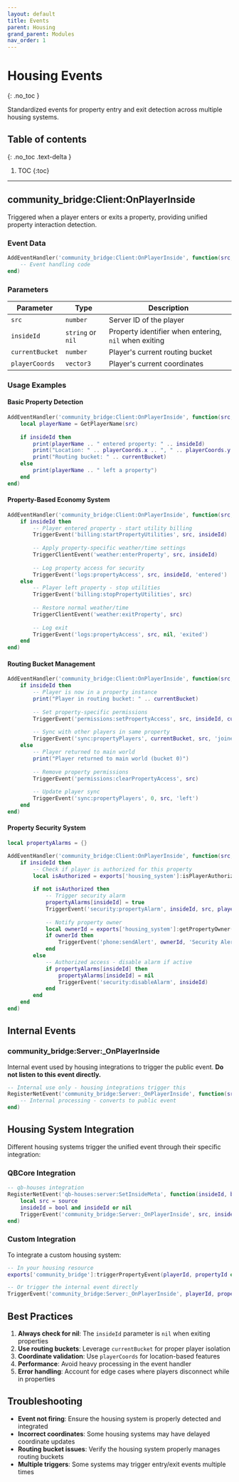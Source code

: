 ```yaml
---
layout: default
title: Events
parent: Housing
grand_parent: Modules
nav_order: 1
---
```


# Housing Events
{: .no_toc }

Standardized events for property entry and exit detection across multiple housing systems.

## Table of contents
{: .no_toc .text-delta }

1. TOC
{:toc}

---

## community_bridge:Client:OnPlayerInside

Triggered when a player enters or exits a property, providing unified property interaction detection.

### Event Data

```lua
AddEventHandler('community_bridge:Client:OnPlayerInside', function(src, insideId, currentBucket, playerCoords)
    -- Event handling code
end)
```

### Parameters

| Parameter | Type | Description |
|-----------|------|-------------|
| `src` | `number` | Server ID of the player |
| `insideId` | `string` or `nil` | Property identifier when entering, `nil` when exiting |
| `currentBucket` | `number` | Player's current routing bucket |
| `playerCoords` | `vector3` | Player's current coordinates |

### Usage Examples

#### Basic Property Detection

```lua
AddEventHandler('community_bridge:Client:OnPlayerInside', function(src, insideId, currentBucket, playerCoords)
    local playerName = GetPlayerName(src)
    
    if insideId then
        print(playerName .. " entered property: " .. insideId)
        print("Location: " .. playerCoords.x .. ", " .. playerCoords.y .. ", " .. playerCoords.z)
        print("Routing bucket: " .. currentBucket)
    else
        print(playerName .. " left a property")
    end
end)
```

#### Property-Based Economy System

```lua
AddEventHandler('community_bridge:Client:OnPlayerInside', function(src, insideId, currentBucket, playerCoords)
    if insideId then
        -- Player entered property - start utility billing
        TriggerEvent('billing:startPropertyUtilities', src, insideId)
        
        -- Apply property-specific weather/time settings
        TriggerClientEvent('weather:enterProperty', src, insideId)
        
        -- Log property access for security
        TriggerEvent('logs:propertyAccess', src, insideId, 'entered')
    else
        -- Player left property - stop utilities
        TriggerEvent('billing:stopPropertyUtilities', src)
        
        -- Restore normal weather/time
        TriggerClientEvent('weather:exitProperty', src)
        
        -- Log exit
        TriggerEvent('logs:propertyAccess', src, nil, 'exited')
    end
end)
```

#### Routing Bucket Management

```lua
AddEventHandler('community_bridge:Client:OnPlayerInside', function(src, insideId, currentBucket, playerCoords)
    if insideId then
        -- Player is now in a property instance
        print("Player in routing bucket: " .. currentBucket)
        
        -- Set property-specific permissions
        TriggerEvent('permissions:setPropertyAccess', src, insideId, currentBucket)
        
        -- Sync with other players in same property
        TriggerEvent('sync:propertyPlayers', currentBucket, src, 'joined')
    else
        -- Player returned to main world
        print("Player returned to main world (bucket 0)")
        
        -- Remove property permissions
        TriggerEvent('permissions:clearPropertyAccess', src)
        
        -- Update player sync
        TriggerEvent('sync:propertyPlayers', 0, src, 'left')
    end
end)
```

#### Property Security System

```lua
local propertyAlarms = {}

AddEventHandler('community_bridge:Client:OnPlayerInside', function(src, insideId, currentBucket, playerCoords)
    if insideId then
        -- Check if player is authorized for this property
        local isAuthorized = exports['housing_system']:isPlayerAuthorized(src, insideId)
        
        if not isAuthorized then
            -- Trigger security alarm
            propertyAlarms[insideId] = true
            TriggerEvent('security:propertyAlarm', insideId, src, playerCoords)
            
            -- Notify property owner
            local ownerId = exports['housing_system']:getPropertyOwner(insideId)
            if ownerId then
                TriggerEvent('phone:sendAlert', ownerId, 'Security Alert', 'Unauthorized access detected at your property!')
            end
        else
            -- Authorized access - disable alarm if active
            if propertyAlarms[insideId] then
                propertyAlarms[insideId] = nil
                TriggerEvent('security:disableAlarm', insideId)
            end
        end
    end
end)
```

## Internal Events

### community_bridge:Server:_OnPlayerInside

Internal event used by housing integrations to trigger the public event. **Do not listen to this event directly.**

```lua
-- Internal use only - housing integrations trigger this
RegisterNetEvent('community_bridge:Server:_OnPlayerInside', function(src, insideId)
    -- Internal processing - converts to public event
end)
```

## Housing System Integration

Different housing systems trigger the unified event through their specific integration:

### QBCore Integration

```lua
-- qb-houses integration
RegisterNetEvent('qb-houses:server:SetInsideMeta', function(insideId, bool)
    local src = source
    insideId = bool and insideId or nil
    TriggerEvent('community_bridge:Server:_OnPlayerInside', src, insideId)
end)
```

### Custom Integration

To integrate a custom housing system:

```lua
-- In your housing resource
exports['community_bridge']:triggerPropertyEvent(playerId, propertyId or nil)

-- Or trigger the internal event directly
TriggerEvent('community_bridge:Server:_OnPlayerInside', playerId, propertyId or nil)
```

## Best Practices

1. **Always check for nil**: The `insideId` parameter is `nil` when exiting properties
2. **Use routing buckets**: Leverage `currentBucket` for proper player isolation
3. **Coordinate validation**: Use `playerCoords` for location-based features
4. **Performance**: Avoid heavy processing in the event handler
5. **Error handling**: Account for edge cases where players disconnect while in properties

## Troubleshooting

- **Event not firing**: Ensure the housing system is properly detected and integrated
- **Incorrect coordinates**: Some housing systems may have delayed coordinate updates
- **Routing bucket issues**: Verify the housing system properly manages routing buckets
- **Multiple triggers**: Some systems may trigger entry/exit events multiple times
